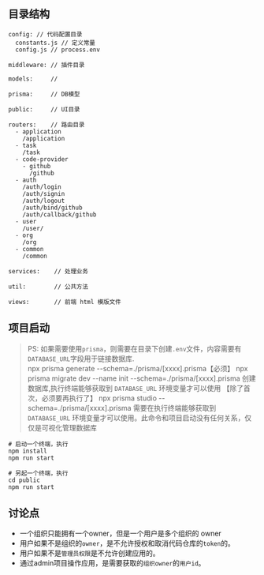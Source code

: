 ## 目录结构

```textarea
config: // 代码配置目录
  constants.js // 定义常量
  config.js // process.env

middleware: // 插件目录

models:     //

prisma:     // DB模型

public:     // UI目录

routers:    // 路由目录
  - application
    /application
  - task
    /task
  - code-provider
    - github
      /github
  - auth
    /auth/login
    /auth/signin
    /auth/logout
    /auth/bind/github
    /auth/callback/github
  - user
    /user/
  - org
    /org
  - common
    /common

services:    // 处理业务

util:        // 公共方法

views:       // 前端 html 模版文件
```

## 项目启动

> PS: 如果需要使用`prisma`，则需要在目录下创建`.env`文件，内容需要有`DATABASE_URL`字段用于链接数据库.  
>  npx prisma generate --schema=./prisma/[xxxx].prisma【必须】
>  npx prisma migrate dev --name init --schema=./prisma/[xxxx].prisma  创建数据库,执行终端能够获取到 `DATABASE_URL` 环境变量才可以使用 【除了首次，必须要再执行了】 
>  npx prisma studio --schema=./prisma/[xxxx].prisma 需要在执行终端能够获取到 `DATABASE_URL` 环境变量才可以使用。此命令和项目启动没有任何关系，仅仅是可视化管理数据库

```shell
# 启动一个终端，执行
npm install
npm run start

# 另起一个终端，执行
cd public
npm run start
```

## 讨论点

- 一个组织只能拥有一个owner，但是一个用户是多个组织的 owner
- 用户如果不是组织的`owner`，是不允许授权和取消代码仓库的`token`的。
- 用户如果不是`管理员权限`是不允许创建应用的。
- 通过admin项目操作应用，是需要获取的`组织owner`的`用户id`。
